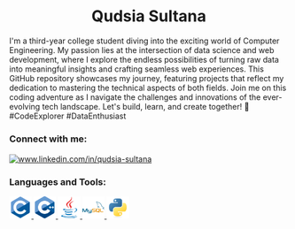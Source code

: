 <h1 align="center"> Qudsia Sultana</h1>

I'm a third-year college student diving into the exciting world of Computer Engineering. My passion lies at the intersection of data science and web development, where I explore the endless possibilities of turning raw data into meaningful insights and crafting seamless web experiences. This GitHub repository showcases my journey, featuring projects that reflect my dedication to mastering the technical aspects of both fields. Join me on this coding adventure as I navigate the challenges and innovations of the ever-evolving tech landscape. Let's build, learn, and create together! 🚀 #CodeExplorer #DataEnthusiast 

<h3 align="left">Connect with me:</h3>
<p align="left">
<a href="https://linkedin.com/in/qudsia-sultana" target="blank"><img align="center" src="https://raw.githubusercontent.com/rahuldkjain/github-profile-readme-generator/master/src/images/icons/Social/linked-in-alt.svg" alt="www.linkedin.com/in/qudsia-sultana" height="30" width="40" /></a>
</p>

<h3 align="left">Languages and Tools:</h3>
<p align="left"> <a href="https://www.cprogramming.com/" target="_blank" rel="noreferrer"> <img src="https://raw.githubusercontent.com/devicons/devicon/master/icons/c/c-original.svg" alt="c" width="40" height="40"/> </a> <a href="https://www.w3schools.com/cpp/" target="_blank" rel="noreferrer"> <img src="https://raw.githubusercontent.com/devicons/devicon/master/icons/cplusplus/cplusplus-original.svg" alt="cplusplus" width="40" height="40"/> </a> <a href="https://www.java.com" target="_blank" rel="noreferrer"> <img src="https://raw.githubusercontent.com/devicons/devicon/master/icons/java/java-original.svg" alt="java" width="40" height="40"/> </a> <a href="https://www.mysql.com/" target="_blank" rel="noreferrer"> <img src="https://raw.githubusercontent.com/devicons/devicon/master/icons/mysql/mysql-original-wordmark.svg" alt="mysql" width="40" height="40"/> </a> <a href="https://www.python.org" target="_blank" rel="noreferrer"> <img src="https://raw.githubusercontent.com/devicons/devicon/master/icons/python/python-original.svg" alt="python" width="40" height="40"/> </a> </p>
<!--
<p>&nbsp;<img align="center" src="https://github-readme-stats.vercel.app/api?username=qudsiasultana&show_icons=true&locale=en" alt="qudsiasultana" /></p>

<!--
<img height="180em" src="https://github-readme-stats.vercel.app/api?username=qudsiasultana&show_icons=true&hide_border=true&&count_private=true&include_all_commits=true" />


**qudsiasultana/qudsiasultana** is a ✨ _special_ ✨ repository because its `README.md` (this file) appears on your GitHub profile.

Here are some ideas to get you started:

- 🔭 I’m currently working on ...
- 🌱 I’m currently learning ...
- 👯 I’m looking to collaborate on ...
- 🤔 I’m looking for help with ...
- 💬 Ask me about ...
- 📫 How to reach me: ...
- 😄 Pronouns: ...
- ⚡ Fun fact: ...
-->
